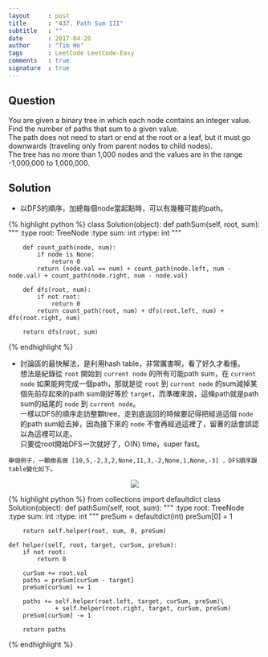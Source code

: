 ```yaml
---
layout     : post
title      : "437. Path Sum III"
subtitle   : ""
date       : 2017-04-20
author     : "Tim Ho"
tags       : LeetCode LeetCode-Easy
comments   : true
signature  : true
---
```


## Question
You are given a binary tree in which each node contains an integer value.<br>
Find the number of paths that sum to a given value.<br>
The path does not need to start or end at the root or a leaf, but it must go downwards (traveling only from parent nodes to child nodes).<br>
The tree has no more than 1,000 nodes and the values are in the range -1,000,000 to 1,000,000.

## Solution
* 以DFS的順序，加總每個node當起點時，可以有幾種可能的path。

{% highlight python %}
class Solution(object):
    def pathSum(self, root, sum):
        """
        :type root: TreeNode
        :type sum: int
        :rtype: int
        """

        def count_path(node, num):
            if node is None:
                return 0
            return (node.val == num) + count_path(node.left, num - node.val) + count_path(node.right, num - node.val)

        def dfs(root, num):
            if not root:
                return 0
            return count_path(root, num) + dfs(root.left, num) + dfs(root.right, num)

        return dfs(root, sum)
{% endhighlight %}

* 討論區的最快解法，是利用hash table，非常厲害啊，看了好久才看懂。<br>
   想法是紀錄從 `root` 開始到 `current node` 的所有可能path sum，在 `current node` 如果能夠完成一個path，那就是從 `root` 到 `current node` 的sum減掉某個先前存起來的path sum剛好等於 `target`，而準確來說，這條path就是path sum的結尾的 `node` 到 `current node`。<br>
   一樣以DFS的順序走訪整顆tree，走到底返回的時候要記得把經過這個 `node` 的path sum給去掉，因為接下來的 `node` 不會再經過這裡了，留著的話會誤認以為這裡可以走。<br>
   只要從root開始DFS一次就好了，O(N) time，super fast。

```
舉個例子，一顆樹長做 [10,5,-2,3,2,None,11,3,-2,None,1,None,-3] ，DFS順序跟table變化如下。
```
<div align="center">
<img src="{{baseurl}}/images/leet_code/pathSum.png" />
</div>

{% highlight python %}
from collections import defaultdict
class Solution(object):
    def pathSum(self, root, sum):
        """
        :type root: TreeNode
        :type sum: int
        :rtype: int
        """
        preSum = defaultdict(int)
        preSum[0] = 1

        return self.helper(root, sum, 0, preSum)

    def helper(self, root, target, curSum, preSum):
        if not root:
            return 0

        curSum += root.val
        paths = preSum[curSum - target]
        preSum[curSum] += 1

        paths += self.helper(root.left, target, curSum, preSum)\
                 + self.helper(root.right, target, curSum, preSum)
        preSum[curSum] -= 1

        return paths
{% endhighlight %}
